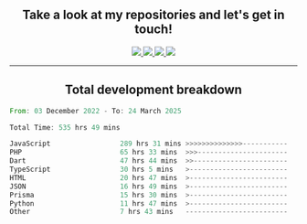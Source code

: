 <h2 align="center">
  Take a look at my repositories and let's get in touch!
</h2>
<p align="center">
  <a href="https://www.instagram.com/rayhanarkan?igsh=MXM3dHhmMTZ3ZWVsaA==">
    <img src="https://img.icons8.com/material-outlined/30/689d6a/instagram.png"/>
  </a>
  <a href="https://www.linkedin.com/in/rayhanarkan/">
    <img src="https://img.icons8.com/material-outlined/30/689d6a/linkedin.png"/>
  </a>
  <a href="">
    <img src="https://img.icons8.com/material-outlined/30/689d6a/geography.png"/>
  </a>
  <a href="mailto:rayhanarkan30@gmail.com">
    <img src="https://img.icons8.com/material-outlined/30/689d6a/email.png"/>
  </a>
</p>

---

<h2 align="center">Total development breakdown</h2>

<p align="center">
<!--START_SECTION:waka-->

```rust
From: 03 December 2022 - To: 24 March 2025

Total Time: 535 hrs 49 mins

JavaScript                 289 hrs 31 mins >>>>>>>>>>>>>>-----------   54.03 %
PHP                        65 hrs 33 mins  >>>----------------------   12.24 %
Dart                       47 hrs 44 mins  >>-----------------------   08.91 %
TypeScript                 30 hrs 5 mins   >------------------------   05.62 %
HTML                       20 hrs 47 mins  >------------------------   03.88 %
JSON                       16 hrs 49 mins  >------------------------   03.14 %
Prisma                     15 hrs 30 mins  >------------------------   02.89 %
Python                     11 hrs 47 mins  >------------------------   02.20 %
Other                      7 hrs 43 mins   -------------------------   01.44 %
```

<!--END_SECTION:waka-->
</p>
